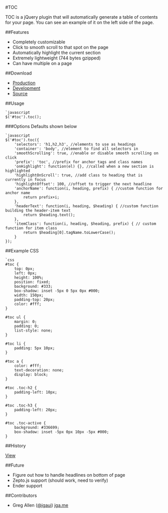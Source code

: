 #TOC

TOC is a jQuery plugin that will automatically generate a table of contents for your page. You can see an example of it on the left side of the page.

##Features
- Completely customizable
- Click to smooth scroll to that spot on the page
- Automatically highlight the current section
- Extremely lightweight (744 bytes gzipped)
- Can have multiple on a page

##Download

- [Production](https://raw.github.com/jgallen23/toc/master/dist/jquery.toc.min.js)
- [Development](https://raw.github.com/jgallen23/toc/master/dist/jquery.toc.js)
- [Source](http://github.com/jgallen23/toc)

##Usage

    `javascript
    $('#toc').toc();

###Options
Defaults shown below

    `javascript
    $('#toc').toc({
        'selectors': 'h1,h2,h3', //elements to use as headings
        'container': 'body', //element to find all selectors in
        'smoothScrolling': true, //enable or disable smooth scrolling on click
        'prefix': 'toc', //prefix for anchor tags and class names
        'onHighlight': function(el) {}, //called when a new section is highlighted
        'highlightOnScroll': true, //add class to heading that is currently in focus
        'highlightOffset': 100, //offset to trigger the next headline
        'anchorName': function(i, heading, prefix) { //custom function for anchor name
            return prefix+i;
        },
        'headerText': function(i, heading, $heading) { //custom function building the header-item text
            return $heading.text();
        },
        'itemClass': function(i, heading, $heading, prefix) { // custom function for item class
            return $heading[0].tagName.toLowerCase();
        }
    });

##Example CSS

    `css
    #toc {
        top: 0px;
        left: 0px;
        height: 100%;
        position: fixed;
        background: #333;
        box-shadow: inset -5px 0 5px 0px #000;
        width: 150px;
        padding-top: 20px;
        color: #fff;
    }

    #toc ul {
        margin: 0;
        padding: 0;
        list-style: none;
    }

    #toc li {
        padding: 5px 10px;
    }

    #toc a {
        color: #fff;
        text-decoration: none;
        display: block;
    }

    #toc .toc-h2 {
        padding-left: 10px;
    }

    #toc .toc-h3 {
        padding-left: 20px;
    }

    #toc .toc-active {
        background: #336699;
        box-shadow: inset -5px 0px 10px -5px #000;
    }

##History

[View](https://raw.github.com/jgallen23/toc/master/History.md)

##Future
- Figure out how to handle headlines on bottom of page
- Zepto.js support (should work, need to verify)
- Ender support


##Contributors
- Greg Allen ([@jgaui](http://twitter.com/jgaui)) [jga.me](http://jga.me)
